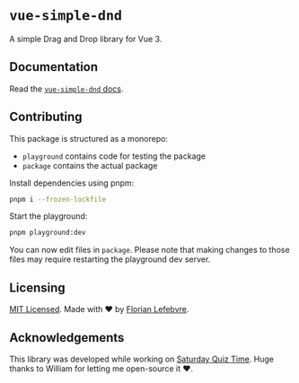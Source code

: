 # `vue-simple-dnd`

A simple Drag and Drop library for Vue 3.

## Documentation

Read the [`vue-simple-dnd` docs](https://vue-simple-dnd.netlify.app/).

## Contributing

This package is structured as a monorepo:

- `playground` contains code for testing the package
- `package` contains the actual package

Install dependencies using pnpm: 

```bash
pnpm i --frozen-lockfile
```

Start the playground:

```bash
pnpm playground:dev
```

You can now edit files in `package`. Please note that making changes to those files may require restarting the playground dev server.

## Licensing

[MIT Licensed](https://github.com/florian-lefebvre/vue-simple-dnd/blob/main/LICENSE). Made with ❤️ by [Florian Lefebvre](https://github.com/florian-lefebvre).

## Acknowledgements

This library was developed while working on [Saturday Quiz Time](https://www.saturdayquiztime.com.au/).
Huge thanks to William for letting me open-source it ❤️.